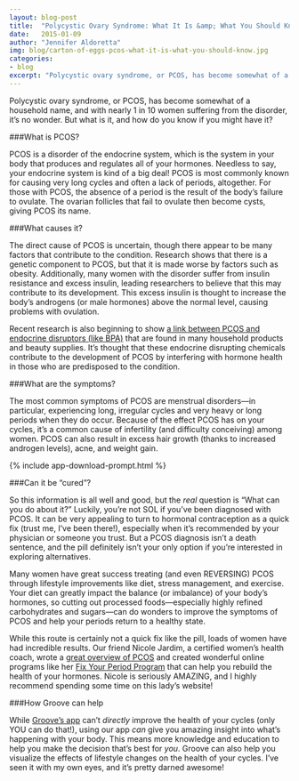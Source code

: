 ```yaml
---
layout: blog-post
title:  "Polycystic Ovary Syndrome: What It Is &amp; What You Should Know"
date:   2015-01-09
author: "Jennifer Aldoretta"
img: blog/carton-of-eggs-pcos-what-it-is-what-you-should-know.jpg
categories:
- blog
excerpt: "Polycystic ovary syndrome, or PCOS, has become somewhat of a household name, and with nearly 1 in 10 women suffering from the disorder, it&rsquo;s no wonder. But what is it, and how do you know if you might have it? ..."
---
```


Polycystic ovary syndrome, or PCOS, has become somewhat of a household name, and with nearly 1 in 10 women suffering from the disorder, it&rsquo;s no wonder. But what is it, and how do you know if you might have it?

###What is PCOS?

PCOS is a disorder of the endocrine system, which is the system in your body that produces and regulates all of your hormones. Needless to say, your endocrine system is kind of a big deal! PCOS is most commonly known for causing very long cycles and often a lack of periods, altogether. For those with PCOS, the absence of a period is the result of the body&rsquo;s failure to ovulate. The ovarian follicles that fail to ovulate then become cysts, giving PCOS its name.

###What causes it?

The direct cause of PCOS is uncertain, though there appear to be many factors that contribute to the condition. Research shows that there is a genetic component to PCOS, but that it is made worse by factors such as obesity. Additionally, many women with the disorder suffer from insulin resistance and excess insulin, leading researchers to believe that this may contribute to its development. This excess insulin is thought to increase the body&rsquo;s androgens (or male hormones) above the normal level, causing problems with ovulation.

Recent research is also beginning to show <a class="text-link" target="_blank" href="https://www.endocrine.org/news-room/press-release-archives/2010/women-with-polycystic-ovary-syndrome-have-higher-bpa-blood-levels">a link between PCOS and endocrine disruptors (like BPA)</a> that are found in many household products and beauty supplies. It&rsquo;s thought that these endocrine disrupting chemicals contribute to the development of PCOS by interfering with hormone health in those who are predisposed to the condition.

###What are the symptoms?

The most common symptoms of PCOS are menstrual disorders&mdash;in particular, experiencing long, irregular cycles and very heavy or long periods when they do occur. Because of the effect PCOS has on your cycles, it&rsquo;s a common cause of infertility (and difficulty conceiving) among women. PCOS can also result in excess hair growth (thanks to increased androgen levels), acne, and weight gain.

{% include app-download-prompt.html %}

###Can it be &ldquo;cured&rdquo;? 

So this information is all well and good, but the *real* question is &ldquo;What can you do about it?&rdquo; Luckily, you&rsquo;re not SOL if you&rsquo;ve been diagnosed with PCOS. It can be very appealing to turn to hormonal contraception as a quick fix (trust me, I&rsquo;ve been there!), especially when it&rsquo;s recommended by your physician or someone you trust. But a PCOS diagnosis isn&rsquo;t a death sentence, and the pill definitely isn&rsquo;t your only option if you&rsquo;re interested in exploring alternatives.

Many women have great success treating (and even REVERSING) PCOS through lifestyle improvements like diet, stress management, and exercise. Your diet can greatly impact the balance (or imbalance) of your body&rsquo;s hormones, so cutting out processed foods&mdash;especially highly refined carbohydrates and sugars&mdash;can do wonders to improve the symptoms of PCOS and help your periods return to a healthy state.

While this route is certainly not a quick fix like the pill, loads of women have had incredible results. Our friend Nicole Jardim, a certified women&rsquo;s health coach, wrote a <a class="text-link" target="_blank" href="http://nicolejardim.com/cause-of-infertility-polycystic-ovarian-syndrome-pcos-pcos-treatment/">great overview of PCOS</a> and created wonderful online programs like her <a class="text-link" target="_blank" href="http://fixyourperiod.com/">Fix Your Period Program</a> that can help you rebuild the health of your hormones. Nicole is seriously AMAZING, and I highly recommend spending some time on this lady&rsquo;s website!

###How Groove can help
 
While <a class="text-link" target="_blank" href="https://itunes.apple.com/app/id831795151">Groove&rsquo;s app</a> can&rsquo;t *directly* improve the health of your cycles (only YOU can do that!), using our app *can* give you amazing insight into what&rsquo;s happening with your body. This means more knowledge and education to help you make the decision that&rsquo;s best for *you*. Groove can also help you visualize the effects of lifestyle changes on the health of your cycles. I&rsquo;ve seen it with my own eyes, and it&rsquo;s pretty darned awesome!
